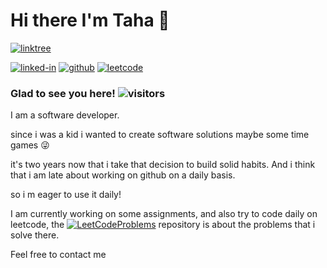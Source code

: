 # Hi there I'm Taha :ghost:

[![linktree](https://img.shields.io/badge/linktree-39E09B?style=for-the-badge&logo=linktree&logoColor=white)](https://linktr.ee/thanat05)

[![linked-in](https://img.shields.io/badge/Linked_In-0077B5?style=for-the-badge&logo=LinkedIn&logoColor=white)](https://www.linkedin.com/in/twakrim/)
[![github](https://img.shields.io/badge/GitHub-000000?style=for-the-badge&logo=GitHub&logoColor=white)](https://github.com/Th4n4705)
[![leetcode](https://img.shields.io/badge/leetcode-FFA116?style=for-the-badge&logo=leetcode&logoColor=white)](https://leetcode.com/Thanat05/)

### Glad to see you here! ![visitors](https://visitor-badge.glitch.me/badge?page_id=Th4n4705)

I am a software developer.

since i was a kid i wanted to create software solutions maybe some time games :stuck_out_tongue_winking_eye:

it's two years now that i take that decision to build solid habits. And i think that i am late about working on github on a daily basis.

so i m eager to use it daily!

I am currently working on some assignments, and also try to code daily on leetcode, the  [![LeetCodeProblems](https://img.shields.io/badge/LeetCodeProblems-000000?style=for-the-badge&logo=GitHub&logoColor=white)](https://github.com/Th4n4705/LeetCodeProblems)  repository is about the problems that i solve there.

Feel free to contact me
<!--
**Th4n4705/Th4n4705** is a ✨ _special_ ✨ repository because its `README.md` (this file) appears on your GitHub profile.

Here are some ideas to get you started:

- 🔭 I’m currently working on ...
- 🌱 I’m currently learning ...
- 👯 I’m looking to collaborate on ...
- 🤔 I’m looking for help with ...
- 💬 Ask me about ...
- 📫 How to reach me: ...
- 😄 Pronouns: ...
- ⚡ Fun fact: ...
-->
